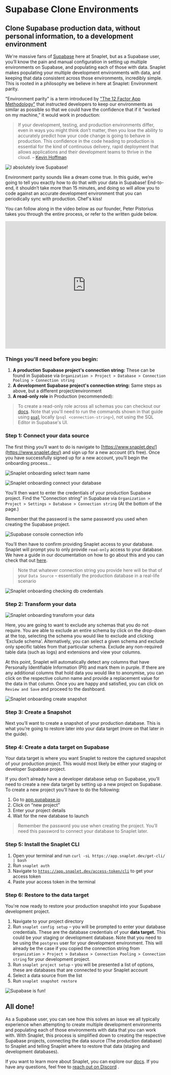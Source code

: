 # Supabase Clone Environments

## Clone Supabase production data, without personal information, to a development environment

We're massive fans of [Supabase](https://supabase.com/) here at Snaplet, but as a Supabase user, you’ll know the pain and manual configuration in setting up multiple environments on Supabase, and populating each of those with data. Snaplet makes populating your multiple development environments with data, and keeping that data consistent across those environments, incredibly simple. This is rooted in a philosophy we believe in here at Snaplet: Environment parity.

"Environment parity" is a term introduced by ["The 12 Factor App Methodology"](https://12factor.net/dev-prod-parity) that instructed developers to keep our environments as similar as possible so that we could have the confidence that if it “worked on my machine,” it would work in production:

> If your development, testing, and production environments differ, even in ways you might think don’t matter, then you lose the ability to accurately predict how your code change is going to behave in production. This confidence in the code heading to production is essential for the kind of continuous delivery, rapid deployment that allows applications and their development teams to thrive in the cloud. – [Kevin Hoffman](https://www.oreilly.com/content/environment-parity-for-rapidly-deployed-cloud-native-apps/)

<div style={{textAlign: 'center'}}>

![I absolutely love Supabase!](/img/snappy-holding-supabase-logo.svg)

</div>

Environment parity sounds like a dream come true. In this guide, we’re going to tell you exactly how to do that with your data in Supabase! End-to-end, it shouldn’t take more than 15 minutes, and doing so will allow you to code against an accurate development environment that you can periodically sync with production. Chef's kiss!

You can follow along in the video below as our founder, Peter Pistorius takes you through the entire process, or refer to the written guide below.

<iframe src="https://www.youtube.com/embed/oPtMMhdhEP4?rel=0" frameborder="0" allow="accelerometer; autoplay; encrypted-media; gyroscope; picture-in-picture; modestbranding; showinfo=0" allowfullscreen width="100%" height="400px"></iframe>

### Things you'll need before you begin:
1. **A production Supabase project's connection string:** These can be found in Supabase via `Organization > Project > Database > Connection Pooling > Connection string`
2. **A development Supabase project's connection string:** Same steps as above, but a different project/environment
3. **A read-only role** in Production (recommended):

> To create a read-only role across all schemas you can checkout our [docs](/guides/postgresql#create-a-read-only-role). Note that you'll need to run the commands shown in that guide using [`psql`](https://www.postgresql.org/docs/current/app-psql.html) locally (`psql <connection-string>`), not using the SQL Editor in Supabase's UI.

### Step 1: Connect your data source
The first thing you’ll want to do is navigate to [https://www.snaplet.dev/](https://www.snaplet.dev/) and sign up for a new account (it’s free). Once you have successfully signed up for a new account, you’ll begin the onboarding process...

![Snaplet onboarding select team name](../../static/screenshots/supabase-integration/onboarding_team_name.png)



![Snaplet onboarding connect your database](../../static/screenshots/supabase-integration/onboarding_connect_db.png)

You’ll then want to enter the credentials of your production Supabase project. Find the "Connection string" in Supabase via `Organization > Project > Settings > Database > Connection string` (At the bottom of the page.)

Remember that the password is the same password you used when creating the Supabase project.


![Supabase console connection info](../../static/screenshots/supabase-integration/supabase_connection_info.png)

You’ll then have to confirm providing Snaplet access to your database. Snaplet will prompt you to only provide `read-only` access to your database. We have a guide in our documentation on how to go about this and you can check that out [here](/guides/postgresql#create-a-read-only-role).

> Note that whatever connection string you provide here will be that of your `Data Source` – essentially the production database in a real-life scenario


![Snaplet onboarding checking db credentials](../../static/screenshots/supabase-integration/onboarding_write_access.png)


### Step 2: Transform your data

![Snaplet onboarding transform your data](../../static/screenshots/supabase-integration/onboarding_transform_data.png)

Here, you are going to want to exclude any schemas that you do not require. You are able to exclude an entire schema by click on the drop-down at the top, selecting the schema you would like to exclude and clicking ‘Exclude schema’. Alternatively, you can select a given schema and exclude only specific tables from that particular schema. Exclude any non-required table data (such as logs) and extensions and view your columns. 

At this point, Snaplet will automatically detect any columns that have Personally Identifiable Information (PII) and mark them in purple. If there are any additional columns that hold data you would like to anonymise, you can click on the respective column name and provide a replacement value for the data in that column. Once you are happy and satisfied, you can click on `Review and Save`  and proceed to the dashboard.


![Snaplet onboarding create snapshot](../../static/screenshots/supabase-integration/onboarding_create_snapshot.png)

### Step 3: Create a Snapshot
Next you’ll want to create a snapshot of your production database. This is what you’re going to restore later into your data target (more on that later in the guide).

### Step 4: Create a data target on Supabase
Your data target is where you want Snaplet to restore the captured snapshot of your production project. This would most likely be either your staging or developer Supabase project.

If you don’t already have a developer database setup on Supabase, you’ll need to create a new data target by setting up a new project on Supabase. To create a new project you’ll have to do the following:

1. Go to [app.supabase.io](https://app.supabase.io)
2. Click on “new project”
3. Enter your project details
4. Wait for the new database to launch

> Remember the password you use when creating the project. You’ll need this password to connect your database to Snaplet later. 

### Step 5: Install the Snaplet CLI
1. Open your terminal and run `curl -sL https://app.snaplet.dev/get-cli/ | bash`
2. Run `snaplet auth`
3. Navigate to [`https://app.snaplet.dev/access-token/cli`](https://app.snaplet.dev/access-token/cli) to get your access token
4. Paste your access token in the terminal

### Step 6: Restore to the data target
You're now ready to restore your production snapshot into your Supabase development project.

1. Navigate to your project directory
2. Run `snaplet config setup` – you will be prompted to enter your database credentials. These are the database credentials of your **data target.** This could be your staging or development database. Note that you need to be using the `postgres` user for your development environment. This will already be the case if you copied the connection string from `Organization > Project > Database > Connection Pooling > Connection string` for your development project.
3. Run `snaplet project setup` - you will be presented a list of options, these are databases that are connected to your Snaplet account
4. Select a data source from the list
5. Run `snaplet snapshot restore`


<div style={{textAlign: 'center'}}>

![Supabase is fun!](/img/snappy-with-supabase-ball.svg)

</div>

## All done!

As a Supabase user, you can see how this solves an issue we all typically experience when attempting to create multiple development environments and populating each of those environments with data that you can work with. With Snaplet, this process is simplified down to creating the respective Supabase projects, connecting the data source (The production database) to Snaplet and telling Snaplet where to restore that data (staging and development databases).


If you want to learn more about Snaplet, you can explore our [docs](https://docs.snaplet.dev/). If you have any questions, feel free to [reach out on Discord](https://discord.com/invite/6HUuajc866) .





